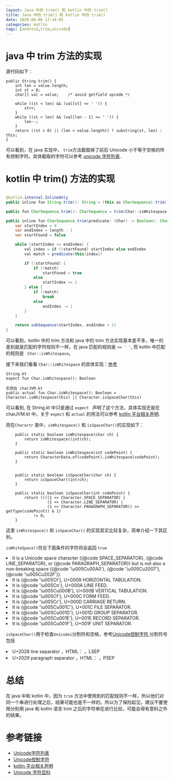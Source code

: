 ```yaml
---
layout: Java 中的 trim() 和 kotlin 中的 trim()
title: Java 中的 trim() 和 kotlin 中的 trim()
date: 2020-06-06 17:34:05
categories: kotlin 
tags: [android,trim,unicode]
---
```


# java 中 trim 方法的实现

源代码如下：
```
public String trim() {
    int len = value.length;
    int st = 0;
    char[] val = value;    /* avoid getfield opcode */

    while ((st < len) && (val[st] <= ' ')) {
        st++;
    }
    while ((st < len) && (val[len - 1] <= ' ')) {
        len--;
    }
    return ((st > 0) || (len < value.length)) ? substring(st, len) : this;
}
```
可以看到，在 java 实现中， ``trim``方法截取掉了前后 Unicode 小于等于空格的所有控制字符。具体截取的字符可以参考 [unicode 字符列表](https://zh.wikipedia.org/wiki/Unicode%E5%AD%97%E7%AC%A6%E5%88%97%E8%A1%A8).

# kotlin 中 trim() 方法的实现

```String.java

@kotlin.internal.InlineOnly
public inline fun String.trim(): String = (this as CharSequence).trim().toString()

public fun CharSequence.trim(): CharSequence = trim(Char::isWhitespace)

public inline fun CharSequence.trim(predicate: (Char) -> Boolean): CharSequence {
    var startIndex = 0
    var endIndex = length - 1
    var startFound = false

    while (startIndex <= endIndex) {
        val index = if (!startFound) startIndex else endIndex
        val match = predicate(this[index])

        if (!startFound) {
            if (!match)
                startFound = true
            else
                startIndex += 1
        } else {
            if (!match)
                break
            else
                endIndex -= 1
        }
    }

    return subSequence(startIndex, endIndex + 1)
}
```
可以看到，kotlin 中的 trim 方法和 java 中的 trim 方法实现基本差不多，唯一的差别就是匹配的字符规则不一样，在 java 匹配的规则是 `` <= ' ' ``, 而 kotlin 中匹配的规则是 `` Char::isWhitespace``。

接下来我们看看 ``Char::isWhitespace`` 的具体实现：[参考](<https://github.com/JetBrains/kotlin/blob/deb416484c5128a6f4bc76c39a3d9878b38cec8c/libraries/stdlib/jvm/src/kotlin/text/CharJVM.kt#L72>)
```
String.kt
expect fun Char.isWhitespace(): Boolean

实现在 charJVM.kt
public actual fun Char.isWhitespace(): Boolean = Character.isWhitespace(this) || Character.isSpaceChar(this)
```

可以看到, 在 String.kt 中只是通过 ``expect `` 声明了这个方法，具体实现还是在 charJVM.kt 中。关于 ``expect`` 和 ``actual`` 的用法可以参考 [kotlin 平台相关声明](https://www.kotlincn.net/docs/reference/platform-specific-declarations.html).

而在``Charactr`` 类中，``isWhitespace()`` 和 ``isSpaceChar()``的实现如下：
```
    public static boolean isWhitespace(char ch) {
        return isWhitespace((int)ch);
    }

    public static boolean isWhitespace(int codePoint) {
        return CharacterData.of(codePoint).isWhitespace(codePoint);
    }


    public static boolean isSpaceChar(char ch) {
        return isSpaceChar((int)ch);
    }

    public static boolean isSpaceChar(int codePoint) {
        return ((((1 << Character.SPACE_SEPARATOR) |
                  (1 << Character.LINE_SEPARATOR) |
                  (1 << Character.PARAGRAPH_SEPARATOR)) >> getType(codePoint)) & 1)
            != 0;
    }
```
这里 ``isWhitespace()`` 和 ``isSpaceChar()`` 的实现其实比较复杂，简单介绍一下其区别。

``isWhiteSpace()``符合下面条件的字符将会返回 ``true``


<li> It is a Unicode space character ({@code SPACE_SEPARATOR},
    {@code LINE_SEPARATOR}, or {@code PARAGRAPH_SEPARATOR})
    but is not also a non-breaking space ({@code '\u005Cu00A0'},
    {@code '\u005Cu2007'}, {@code '\u005Cu202F'}).
<li> It is {@code '\u005Ct'}, U+0009 HORIZONTAL TABULATION.
<li> It is {@code '\u005Cn'}, U+000A LINE FEED.
<li> It is {@code '\u005Cu000B'}, U+000B VERTICAL TABULATION.
<li> It is {@code '\u005Cf'}, U+000C FORM FEED.
<li> It is {@code '\u005Cr'}, U+000D CARRIAGE RETURN.
<li> It is {@code '\u005Cu001C'}, U+001C FILE SEPARATOR.
<li> It is {@code '\u005Cu001D'}, U+001D GROUP SEPARATOR.
<li> It is {@code '\u005Cu001E'}, U+001E RECORD SEPARATOR.
<li> It is {@code '\u005Cu001F'}, U+001F UNIT SEPARATOR.


``isSpaceChar()``用于检查``Unicodei``分割符和空格，参考[Unicode控制字符](https://zh.wikipedia.org/wiki/Unicode%E6%8E%A7%E5%88%B6%E5%AD%97%E7%AC%A6),分割符号包括
<li> U+2028 line separator ，HTML：&#8232;，LSEP
<li> U+2029 paragraph separator ，HTML：&#8233;，PSEP



# 总结
在 java 中和 kotlin 中，因为 ``trim`` 方法中使用到的匹配规则不一样，所以他们对同一个串进行处理之后，结果可能也是不一样的。所以为了保险起见，建议不要使用分别用 java 和 kotlin 语言 trim 之后的字符串在进行比较，可能会得有意料之外的结果。





# 参考链接
* [Unicode字符列表](https://zh.wikipedia.org/wiki/Unicode%E5%AD%97%E7%AC%A6%E5%88%97%E8%A1%A8)
* [Unicode控制字符](https://zh.wikipedia.org/wiki/Unicode%E6%8E%A7%E5%88%B6%E5%AD%97%E7%AC%A6)
* [kotlin 平台相关声明](https://www.kotlincn.net/docs/reference/platform-specific-declarations.html)
* [Unicode 字符百科](https://unicode-table.com/cn/blocks/control-character/)